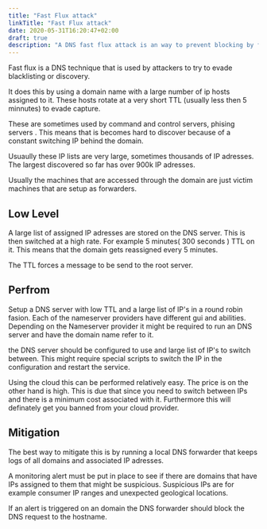 ```yaml
---
title: "Fast Flux attack"
linkTitle: "Fast Flux attack"
date: 2020-05-31T16:20:47+02:00
draft: true
description: "A DNS fast flux attack is an way to prevent blocking by firewalls. This is usually used by black hats." 
---
```

Fast flux is a DNS technique that is used by attackers to try to evade blacklisting or discovery.

It does this by using a domain name with a large number of ip hosts assigned to it. These hosts rotate at a very short TTL (usually less then 5 minnutes) to evade capture. 

These are sometimes used by command and control servers, phising servers . This means that is becomes hard to discover because of a constant switching IP behind the domain.

Usuaully these IP lists are very large, sometimes thousands of IP adresses. The largest discovered so far has over 900k IP adresses.

Usually the machines that are accessed through the domain are just victim machines that are setup as forwarders. 

## Low Level

A large list of assigned IP adresses are stored on the DNS server. This is then switched at a high rate. For example 5 minutes( 300 seconds ) TTL on it. This means that the domain gets reassigned every 5 minutes. 

The TTL forces a message to be send to the root server.

## Perfrom
Setup a DNS server with low TTL and a large list of IP's in a round robin fasion. Each of the nameserver providers have different gui and abilities. Depending on the Nameserver provider it might be required to run an DNS server and have the domain name refer to it. 

the DNS server should be configured to use and large list of IP's to switch between. This might require special scripts to switch the IP in the configuration and restart the service.

Using the cloud this can be performed relatively easy. The price is on the other hand is high. This is due that since you need to switch between IPs and there is a minimum cost associated with it.  Furthermore this will definately get you banned from your cloud provider.

## Mitigation

The best way to mitigate this is by running a local DNS forwarder that keeps logs of all domains and associated IP adresses. 

A monitoring alert must be put in place to see if there are domains that have IPs assigned to them that might be suspicious. Suspicious IPs are for example consumer IP ranges and unexpected geological locations.

If an alert is triggered on an domain the DNS forwarder should block the DNS request to the hostname.
